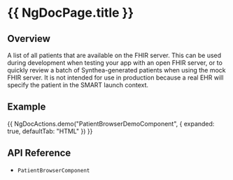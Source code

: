 # {{ NgDocPage.title }}

## Overview

A list of all patients that are available on the FHIR server. This can be used during development when testing your app with an open FHIR server, or to quickly review a batch of Synthea-generated patients when using the mock FHIR server. It is not intended for use in production because a real EHR will specify the patient in the SMART launch context.

## Example

{{ NgDocActions.demo("PatientBrowserDemoComponent", { expanded: true, defaultTab: "HTML" }) }}

## API Reference

- `PatientBrowserComponent`
